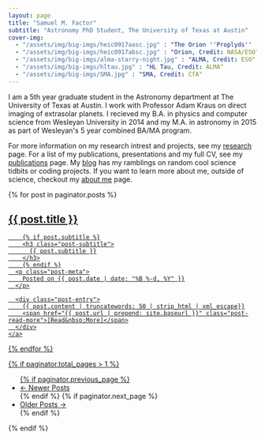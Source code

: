 ```yaml
---
layout: page
title: "Samuel M. Factor"
subtitle: "Astronomy PhD Student, The University of Texas at Austin"
cover-img:
  - "/assets/img/big-imgs/heic0917aasc.jpg" : "The Orion ''Proplyds'' , Credit: NASA/ESO"
  - "/assets/img/big-imgs/heic0917absc.jpg" : "Orion, Credit: NASA/ESO"
  - "/assets/img/big-imgs/alma-starry-night.jpg" : "ALMA, Credit: ESO"
  - "/assets/img/big-imgs/hltau.jpg" : "HL Tau, Credit: ALMA"
  - "/assets/img/big-imgs/SMA.jpg" : "SMA, Credit: CfA"
---
```


I am a 5th year graduate student in the Astronomy department at The University of Texas at Austin. I work with Professor Adam Kraus on direct imaging of extrasolar planets. I recieved my B.A. in physics and computer science from Wesleyan University in 2014 and my M.A. in astronomy in 2015 as part of Wesleyan's 5 year combined BA/MA program. 

For more information on my research intrest and projects, see my [research](/research) page. For a list of my publications, presentations and my full CV, see my [publications](/publications) page. 
My [blog](/blog) has my ramblings on random cool science tidbits or coding projects.
If you want to learn more about me, outside of science, checkout my [about me](/aboutme) page.

<div class="posts-list">
  {% for post in paginator.posts %}
  <article>
    <a class="post-preview" href="{{ post.url | prepend: site.baseurl }}">
	    <h2 class="post-title">{{ post.title }}</h2>

	    {% if post.subtitle %}
	    <h3 class="post-subtitle">
	      {{ post.subtitle }}
	    </h3>
	    {% endif %}
      <p class="post-meta">
        Posted on {{ post.date | date: "%B %-d, %Y" }}
      </p>

      <div class="post-entry">
        {{ post.content | truncatewords: 50 | strip_html | xml_escape}}
        <span href="{{ post.url | prepend: site.baseurl }}" class="post-read-more">[Read&nbsp;More]</span>
      </div>
    </a>
   </article>
  {% endfor %}
</div>

{% if paginator.total_pages > 1 %}
<ul class="pager main-pager">
  {% if paginator.previous_page %}
  <li class="previous">
    <a href="{{ paginator.previous_page_path | prepend: site.baseurl | replace: '//', '/' }}">&larr; Newer Posts</a>
  </li>
  {% endif %}
  {% if paginator.next_page %}
  <li class="next">
    <a href="{{ paginator.next_page_path | prepend: site.baseurl | replace: '//', '/' }}">Older Posts &rarr;</a>
  </li>
  {% endif %}
</ul>
{% endif %}
